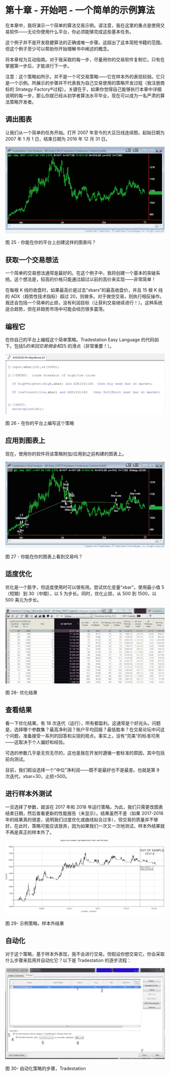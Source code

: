 # 第十章 - 开始吧 - 一个简单的示例算法

在本章中，我将演示一个简单的算法交易示例。请注意，我在这里的重点是使用交易软件——无论你使用什么平台，你必须能够完成这些基本任务。

这个例子并不是开发稳健算法的正确或唯一步骤。这超出了这本简短书籍的范围。但这个例子至少可以帮助你开始理解书中阐述的概念。

将本章视为互动指南。对于我采取的每一步，尽量用你的交易软件复制它。只有在掌握第一步后，才能进行下一步。

注意：这个策略如所示，并不是一个可交易策略——它在样本外的表现较弱。它只是一个示例。所展示的步骤并不代表我为自己交易使用的策略开发过程（我注册商标的 Strategy Factory®过程）。关键在于，如果你觉得自己能够执行本章中详细说明的每一步，那么你就已经从初学者算法水平毕业，现在可以成为一名严肃的算法策略开发者。

## 调出图表

让我们从一个简单的任务开始。打开 2007 年至今的大豆日线连续图，起始日期为 2007 年 1 月 1 日，结束日期为 2016 年 12 月 31 日。

![C:\Users\Trader\Documents\Book - Intro Algo\IntroAlgoBookFigs\fig25.jpg](img/00026.jpeg)

图 25 - 你能在你的平台上创建这样的图表吗？

## 获取一个交易想法

一个简单的交易想法通常是最好的。在这个例子中，我将创建一个基本的突破系统。这个想法是，较高的价格只能通过超过以前的高价来实现——非常简单！

在每根 K 线的收盘时，如果最高价是过去“xbars”的最高收盘价，并且 15 根 K 线的 ADX（趋势性技术指标）超过 20，则做多。对于做空交易，则执行相反操作。我还会包括一个简单的止损，没有利润目标（让获利交易继续进行！）。这种系统适合趋势，但在非趋势市场中可能会经历很多震荡。

## 编程它

在你自己的平台上编程这个简单策略。Tradestation Easy Language 的代码如下。包括$5 的来回交易佣金和$25 的滑点（非常重要！）。

![C:\Users\Trader\Documents\Book - Intro Algo\IntroAlgoBookFigs\fig26.jpg](img/00027.jpeg)

图 26 - 在你的平台上编写这个策略

## 应用到图表上

现在，使用你的软件将该策略附加/应用到之前构建的图表上。

![C:\Users\Trader\Documents\Book - Intro Algo\IntroAlgoBookFigs\fig27.jpg](img/00028.jpeg)

图 27 - 你能在你的图表上看到交易吗？

## 适度优化

优化是一个脏字，但适度使用时可以很有用。尝试优化变量“xbar”。使用最小值 5（短期）到 30（中期），以 5 为步长。同时，优化止损，从 500 到 1500，以 500 美元为步长。

![C:\Users\Trader\Documents\Book - Intro Algo\IntroAlgoBookFigs\fig28.jpg](img/00029.jpeg)

图 28- 优化结果

## 查看结果

看一下优化结果。有 18 次迭代（运行），所有都盈利。这通常是个好兆头。问题是，选择哪个参数集？最高净利润？账户平均回报？最低胜率？在交易论坛中问这个问题，准备接受一系列的回答和尖锐的观点。事实上，没有“完美”的标准可用——这取决于个人偏好和经验。

可选的参数几乎是无穷无尽的，这也是我在开发时遵循一套标准的原因，其中包括前向测试。

目前，我们假设选择一个“中位”净利润——既不是最好也不是最差。也就是第 9 次迭代，xbar=30，止损=500。

## 进行样本外测试

一旦选择了参数，就该在 2017 年和 2018 年运行策略。为此，我们只需更改图表结束日期，然后查看更新的性能报告（未显示）。结果虽然不差（如果 2017-2018 年的结果真的很差，说明我们过度优化或曲线拟合过多），但交易的质量并不够好。在此时，策略可能应该放弃，因为如果我们一次又一次地测试，样本外结果就不再是真正的样本外了。

![C:\Users\Trader\Documents\Book - Intro Algo\IntroAlgoBookFigs\fig29.jpg](img/00030.jpeg)

图 29- 示例策略，样本外结果

## 自动化

对于这个策略，基于样本外表现，我不会进行交易。但假设你想交易它。你会采取什么步骤来启用并自动化它？以下是 Tradestation 的逐步流程：

![C:\Users\Trader\Documents\Book - Intro Algo\IntroAlgoBookFigs\fig30.jpg](img/00031.jpeg)

图 30- 自动化策略的步骤，Tradestation
